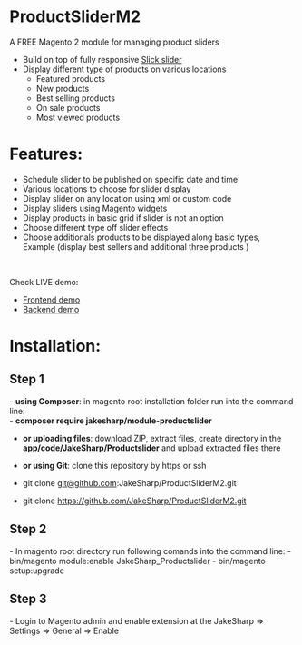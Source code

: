 # ProductSliderM2
A FREE Magento 2 module for managing product sliders

- Build on top of fully responsive <a href="http://kenwheeler.github.io/slick/" target="_blank">Slick slider</a>
- Display different type of products on various locations
	-	Featured products
	-	New products
	-	Best selling products
	-	On sale products
	-	Most viewed products

# Features:
- Schedule slider to be published on specific date and time
- Various locations to choose for slider display
- Display slider on any location using xml or custom code
- Display sliders using Magento widgets
- Display products in basic grid if slider is not an option
- Choose different type off slider effects
- Choose additionals products to be displayed along basic types, <br/>
  Example (display best sellers and additional three products ) 

<br/>

Check LIVE demo:
- <a href="http://demo.jakesharpdev.com/" target="_blank">Frontend demo</a>
- <a href="http://demo.jakesharpdev.com/admin/" target="_blank">Backend demo</a>

# Installation:
<h2>Step 1</h2>
- <strong>using Composer</strong>: in magento root installation folder run into the command line:<br/>
  - <strong>composer require jakesharp/module-productslider</strong>
  
- <strong>or uploading files</strong>: download ZIP, extract files, create directory in the <strong>app/code/JakeSharp/Productslider</strong> and upload extracted files there

- <strong>or using Git</strong>: clone this repository by https or ssh <br/>
 - git clone git@github.com:JakeSharp/ProductSliderM2.git
 - git clone https://github.com/JakeSharp/ProductSliderM2.git

<h2>Step 2</h2>
- In magento root directory run following comands into the command line:
  - bin/magento module:enable JakeSharp_Productslider
  - bin/magento setup:upgrade

<h2>Step 3</h2>
- Login to Magento admin and enable extension at the JakeSharp => Settings => General => Enable

 

